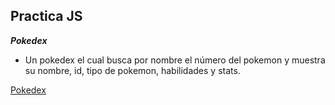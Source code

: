 ## Practica JS

***Pokedex***

- Un pokedex el cual busca por nombre el número del pokemon y muestra su nombre, id, tipo de pokemon, habilidades y stats.

 [Pokedex](#)
